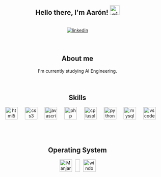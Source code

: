 <body>
<div align="center">
  <h2> Hello there, I'm Aarón!
    <img src="https://github.com/abdoachhoubi/abdoachhoubi/blob/main/gifs/Hi.gif" width="30" alt="gif de saludo">
  </h2>
  <br>
  <a href="www.linkedin.com/in/aarón-martínez-3a65a6330" target="_blank">
    <img src="https://img.shields.io/badge/linkedin-%2300acee.svg?color=405DE6&style=for-the-badge&logo=linkedin&logoColor=white" alt="linkedin" style="margin-bottom: 5px;" />
  </a>

  <!-- <a href="https://www.instagram.com/celeste_cruzzg/" target="_blank">
    <img src="https://img.shields.io/badge/instagram-%23ff5851db.svg?color=C13584&style=for-the-badge&logo=instagram&logoColor=white" alt="instagram" style="margin-bottom: 5px;" />
  </a> -->

  <br>
  <br>
  <br>
  <h2> About me </h2>
    I'm currently studying AI Engineering.
  <br>
  <br>
  <br>
  <h2> Skills </h2>
  
  <div align="center">
    <img width="15"/>
    <img src="https://cdn.jsdelivr.net/gh/devicons/devicon/icons/html5/html5-original.svg" width="39" alt="html5 logo"/>
    <img width="15"/>
    <img src="https://cdn.jsdelivr.net/gh/devicons/devicon/icons/css3/css3-original.svg" width="39" alt="css3 logo"/>
    <img width="15"/>
    <img src="https://cdn.jsdelivr.net/gh/devicons/devicon/icons/javascript/javascript-original.svg" width="39" alt="javascript logo"/>
    <img width="15"/>
    <!-- <img src="https://cdn.jsdelivr.net/gh/devicons/devicon/icons/typescript/typescript-original.svg" width="39" alt="typescript logo"/> -->
    <!-- <img width="15"/> -->
    <img src="https://cdn.jsdelivr.net/gh/devicons/devicon/icons/php/php-original.svg" width="39" alt="php logo"/>
    <img width="15"/>
    <img src="https://cdn.jsdelivr.net/gh/devicons/devicon/icons/csharp/csharp-plain.svg" width="39" alt="cplusplus logo"/>
    <img width="15"/>
    <img src="https://cdn.jsdelivr.net/gh/devicons/devicon/icons/python/python-original.svg" width="39" alt="python logo"/>
    <img width="15"/>
    <!-- <img src="https://cdn.jsdelivr.net/gh/devicons/devicon/icons/nodejs/nodejs-plain-wordmark.svg" width="39" alt="nodejs logo"/> -->
    <!-- <img width="15"/> -->
    <!-- <img src="https://cdn.jsdelivr.net/gh/devicons/devicon/icons/react/react-original.svg" width="39" alt="react logo"/> -->
    <!-- <img width="15"/> -->
    <!-- <img src="https://cdn.jsdelivr.net/gh/devicons/devicon/icons/nestjs/nestjs-original.svg" width="39" alt="nestjs logo"/> -->
    <!-- <img width="15"/> -->
    <!-- <img src="https://cdn.jsdelivr.net/gh/devicons/devicon/icons/tailwindcss/tailwindcss-original.svg" width="39" alt="mysql logo"/> -->
    <!-- <img width="15"/> -->
    <!-- <img src="https://cdn.jsdelivr.net/gh/devicons/devicon/icons/bootstrap/bootstrap-original.svg" width="39" alt="mysql logo"/> -->
    <!-- <img width="15"/> -->
    <!-- <img src="https://cdn.jsdelivr.net/gh/devicons/devicon/icons/microsoftsqlserver/microsoftsqlserver-original-wordmark.svg" width="39" alt="mysql logo"/> -->
    <!-- <img width="15"/> -->
    <img src="https://cdn.jsdelivr.net/gh/devicons/devicon/icons/mysql/mysql-original-wordmark.svg" width="39" alt="mysql logo"/>
    <img width="15"/>
    <!-- <img src="https://cdn.jsdelivr.net/gh/devicons/devicon/icons/git/git-plain.svg" width="39" alt="git logo"/> -->
    <!-- <img width="15"/> -->
    <!-- <img src="https://cdn.jsdelivr.net/gh/devicons/devicon/icons/npm/npm-original-wordmark.svg" width="39" alt="npm logo"/> -->
    <!-- <img width="15"/> -->
    <img src="https://cdn.jsdelivr.net/gh/devicons/devicon/icons/vscode/vscode-original.svg" width="39" alt="vscode logo"/>
    <img width="15"/>
  </div>
  <br>
  <br>
  <br>


  <h2> Operating System </h2>
  <div style="display: flex; justify-content: center; gap: 10px;">
    <!-- <img width='39px' src='https://cdn.worldvectorlogo.com/logos/ubuntu-4.svg' alt="Ubuntu" />
    <img width="15px" /> -->
    <img width="39px" src="https://cdn.simpleicons.org/manjaro" alt="Manjaro"/>
    <img width="15px"/>
    <img width="39px" src="https://cdn.jsdelivr.net/gh/devicons/devicon/icons/windows11/windows11-original.svg" alt="windows logo"/>
  </div>
</div>
<br>
<br>
<br>

<!-- <div align="center">
  <h2> Stats </h2>
  <br>
  <a href="https://github.com/celestecruzzg">
  <img align="center" src="https://github-readme-stats.vercel.app/api/top-langs/?username=celestecruzzg&theme=dark&hide_langs_below=1"/>
  </a>
  
  <a href="https://github.com/celestecruzzg">
  <img align="center" src="https://github-readme-stats.vercel.app/api?username=celestecruzzg&show_icons=true&theme=dracula&line_width=27" alt="**Celes** github stats"/>
  </a>
</div> -->

</body>